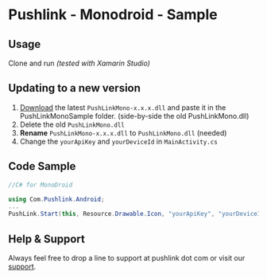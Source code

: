# Pushlink - Monodroid - Sample

## Usage

Clone and run *(tested with Xamarin Studio)*

## Updating to a new version

1. [Download](https://www.pushlink.com/docs.xhtml#monodroid) the latest `PushLinkMono-x.x.x.dll` and paste it in the PushLinkMonoSample folder. (side-by-side the old PushLinkMono.dll)
2. Delete the old `PushLinkMono.dll`
3. **Rename** `PushLinkMono-x.x.x.dll` to `PushLinkMono.dll` (needed)
4. Change the `yourApiKey` and `yourDeviceId` in `MainActivity.cs`

## Code Sample

```csharp
//C# for MonoDroid

using Com.Pushlink.Android;
...
PushLink.Start(this, Resource.Drawable.Icon, "yourApiKey", "yourDeviceID");
```

## Help & Support

Always feel free to drop a line to support at pushlink dot com or visit our [support](https://www.pushlink.com/support.xhtml).
